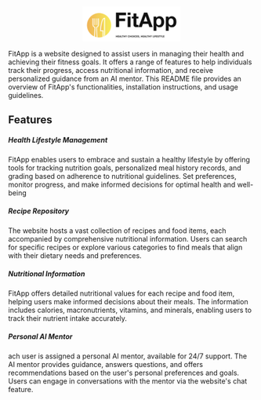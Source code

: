 <p align="center">
  <img src="client/src/assets/images/FitApp_Logo.png" alt="Alt Text" width="200">
</p>

FitApp is a website designed to assist users in managing their health and achieving their fitness goals. It offers a range of features to help individuals track their progress, access nutritional information, and receive personalized guidance from an AI mentor. This README file provides an overview of FitApp's functionalities, installation instructions, and usage guidelines.

##  Features
##### Health Lifestyle Management
FitApp enables users to embrace and sustain a healthy lifestyle by offering tools for tracking nutrition goals, personalized meal history records, and grading based on adherence to nutritional guidelines. Set preferences, monitor progress, and make informed decisions for optimal health and well-being

##### Recipe Repository
The website hosts a vast collection of recipes and food items, each accompanied by comprehensive nutritional information. Users can search for specific recipes or explore various categories to find meals that align with their dietary needs and preferences.

##### Nutritional Information
FitApp offers detailed nutritional values for each recipe and food item, helping users make informed decisions about their meals. The information includes calories, macronutrients, vitamins, and minerals, enabling users to track their nutrient intake accurately.

##### Personal AI Mentor
 ach user is assigned a personal AI mentor, available for 24/7 support. The AI mentor provides guidance, answers questions, and offers recommendations based on the user's personal preferences and goals. Users can engage in conversations with the mentor via the website's chat feature.
